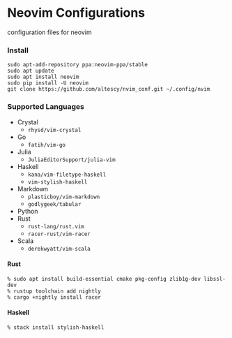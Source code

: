 Neovim Configurations
===

configuration files for neovim


### Install

```
sudo apt-add-repository ppa:neovim-ppa/stable
sudo apt update
sudo apt install neovim
sudo pip install -U neovim
git clone https://github.com/altescy/nvim_conf.git ~/.config/nvim
```

### Supported Languages

- Crystal
  - `rhysd/vim-crystal`
- Go
  - `fatih/vim-go`
- Julia
  - `JuliaEditorSupport/julia-vim`
- Haskell
  - `kana/vim-filetype-haskell`
  - `vim-stylish-haskell`
- Markdown
  - `plasticboy/vim-markdown`
  - `godlygeek/tabular`
- Python
- Rust
  - `rust-lang/rust.vim`
  - `racer-rust/vim-racer`
- Scala
  - `derekwyatt/vim-scala`


#### Rust
```
% sudo apt install build-essential cmake pkg-config zlib1g-dev libssl-dev
% rustup toolchain add nightly
% cargo +nightly install racer
```

#### Haskell
```
% stack install stylish-haskell
```
